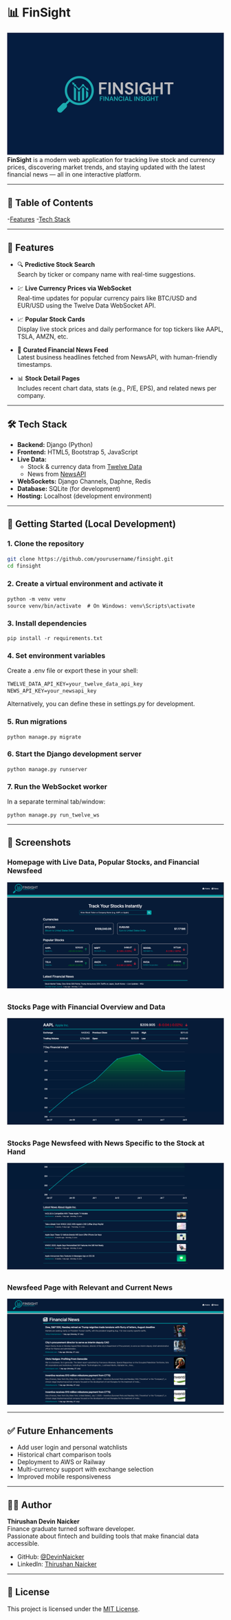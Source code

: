 # 📊 FinSight
![logo](images/FinSight.png)
**FinSight** is a modern web application for tracking live stock and currency prices, discovering market trends, and staying updated with the latest financial news — all in one interactive platform.

---

## 📂 Table of Contents

-[Features](#-features)
-[Tech Stack](#-tech-stack)

---

## 🚀 Features

- 🔍 **Predictive Stock Search**  
  Search by ticker or company name with real-time suggestions.

- 💹 **Live Currency Prices via WebSocket**  
  Real-time updates for popular currency pairs like BTC/USD and EUR/USD using the Twelve Data WebSocket API.

- 📈 **Popular Stock Cards**  
  Display live stock prices and daily performance for top tickers like AAPL, TSLA, AMZN, etc.

- 📰 **Curated Financial News Feed**  
  Latest business headlines fetched from NewsAPI, with human-friendly timestamps.

- 📊 **Stock Detail Pages**  
  Includes recent chart data, stats (e.g., P/E, EPS), and related news per company.

---

## 🛠️ Tech Stack

- **Backend:** Django (Python)  
- **Frontend:** HTML5, Bootstrap 5, JavaScript  
- **Live Data:**  
  - Stock & currency data from [Twelve Data](https://twelvedata.com/)  
  - News from [NewsAPI](https://newsapi.org/)  
- **WebSockets:** Django Channels, Daphne, Redis  
- **Database:** SQLite (for development)  
- **Hosting:** Localhost (development environment)

---

## 🧪 Getting Started (Local Development)

### 1. Clone the repository

```bash
git clone https://github.com/yourusername/finsight.git
cd finsight
```
### 2. Create a virtual environment and activate it
```
python -m venv venv
source venv/bin/activate  # On Windows: venv\Scripts\activate
```
### 3. Install dependencies
```
pip install -r requirements.txt
```
### 4. Set environment variables

Create a .env file or export these in your shell:
```
TWELVE_DATA_API_KEY=your_twelve_data_api_key
NEWS_API_KEY=your_newsapi_key
```
Alternatively, you can define these in settings.py for development.

### 5. Run migrations
```
python manage.py migrate
```
### 6. Start the Django development server
```
python manage.py runserver
```
### 7. Run the WebSocket worker

In a separate terminal tab/window:
```
python manage.py run_twelve_ws
```
---

## 📸 Screenshots

### Homepage with Live Data, Popular Stocks, and Financial Newsfeed
![home](images/homepage.png)
##
### Stocks Page with Financial Overview and Data
![stocks](images/stocks.png)
##
### Stocks Page Newsfeed with News Specific to the Stock at Hand
![stocks_newsfeed](images/stocks_newsfeed.png)
##
### Newsfeed Page with Relevant and Current News
![news](images/newsfeed.png)

---

## ✅ Future Enhancements

- Add user login and personal watchlists  
- Historical chart comparison tools  
- Deployment to AWS or Railway  
- Multi-currency support with exchange selection  
- Improved mobile responsiveness  

---

## 👨‍💻 Author

**Thirushan Devin Naicker**  
Finance graduate turned software developer.  
Passionate about fintech and building tools that make financial data accessible.

- GitHub: [@DevinNaicker](https://github.com/DevinNaicker)  
- LinkedIn: [Thirushan Naicker](https://www.linkedin.com/in/devin-naicker-659711a4)

---

## 📄 License

This project is licensed under the [MIT License](LICENSE).
